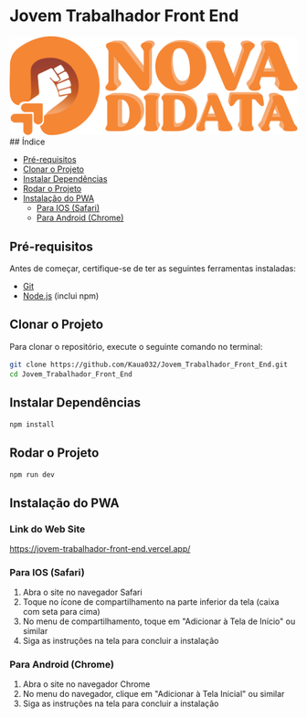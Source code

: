 # Jovem Trabalhador Front End
<img src="./public/logo.png" />
## Índice

- [Pré-requisitos](#pré-requisitos)
- [Clonar o Projeto](#clonar-o-projeto)
- [Instalar Dependências](#instalar-dependências)
- [Rodar o Projeto](#rodar-o-projeto)
- [Instalação do PWA](#instalação-do-pwa)
  - [Para IOS (Safari)](#para-ios-safari)
  - [Para Android (Chrome)](#para-android-chrome)

## Pré-requisitos

Antes de começar, certifique-se de ter as seguintes ferramentas instaladas:

- [Git](https://git-scm.com/)
- [Node.js](https://nodejs.org/) (inclui npm)

## Clonar o Projeto

Para clonar o repositório, execute o seguinte comando no terminal:

```bash
git clone https://github.com/Kaua032/Jovem_Trabalhador_Front_End.git
cd Jovem_Trabalhador_Front_End

```
## Instalar Dependências

```terminal
npm install
```
## Rodar o Projeto

```terminal
npm run dev
```
## Instalação do PWA

### Link do Web Site
https://jovem-trabalhador-front-end.vercel.app/

### Para IOS (Safari)
1. Abra o site no navegador Safari
2. Toque no ícone de compartilhamento na parte inferior da tela (caixa com seta para cima)
3. No menu de compartilhamento, toque em "Adicionar à Tela de Início" ou similar
4. Siga as instruções na tela para concluir a instalação
### Para Android (Chrome)
1. Abra o site no navegador Chrome
2. No menu do navegador, clique em "Adicionar à Tela Inicial" ou similar
3. Siga as instruções na tela para concluir a instalação
